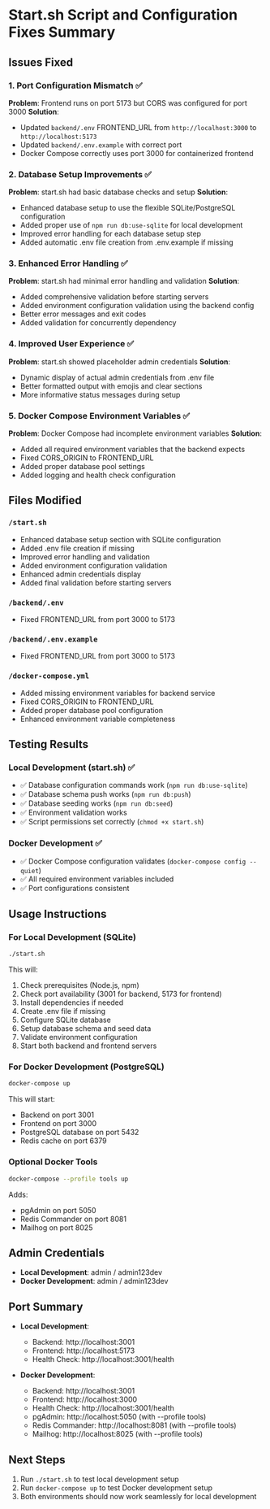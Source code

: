 # Start.sh Script and Configuration Fixes Summary

## Issues Fixed

### 1. Port Configuration Mismatch ✅
**Problem**: Frontend runs on port 5173 but CORS was configured for port 3000
**Solution**: 
- Updated `backend/.env` FRONTEND_URL from `http://localhost:3000` to `http://localhost:5173`
- Updated `backend/.env.example` with correct port
- Docker Compose correctly uses port 3000 for containerized frontend

### 2. Database Setup Improvements ✅
**Problem**: start.sh had basic database checks and setup
**Solution**: 
- Enhanced database setup to use the flexible SQLite/PostgreSQL configuration
- Added proper use of `npm run db:use-sqlite` for local development
- Improved error handling for each database setup step
- Added automatic .env file creation from .env.example if missing

### 3. Enhanced Error Handling ✅
**Problem**: start.sh had minimal error handling and validation
**Solution**:
- Added comprehensive validation before starting servers
- Added environment configuration validation using the backend config
- Better error messages and exit codes
- Added validation for concurrently dependency

### 4. Improved User Experience ✅
**Problem**: start.sh showed placeholder admin credentials
**Solution**:
- Dynamic display of actual admin credentials from .env file
- Better formatted output with emojis and clear sections
- More informative status messages during setup

### 5. Docker Compose Environment Variables ✅
**Problem**: Docker Compose had incomplete environment variables
**Solution**:
- Added all required environment variables that the backend expects
- Fixed CORS_ORIGIN to FRONTEND_URL
- Added proper database pool settings
- Added logging and health check configuration

## Files Modified

### `/start.sh`
- Enhanced database setup section with SQLite configuration
- Added .env file creation if missing
- Improved error handling and validation
- Added environment configuration validation
- Enhanced admin credentials display
- Added final validation before starting servers

### `/backend/.env`
- Fixed FRONTEND_URL from port 3000 to 5173

### `/backend/.env.example`
- Fixed FRONTEND_URL from port 3000 to 5173

### `/docker-compose.yml`
- Added missing environment variables for backend service
- Fixed CORS_ORIGIN to FRONTEND_URL
- Added proper database pool configuration
- Enhanced environment variable completeness

## Testing Results

### Local Development (start.sh) ✅
- ✅ Database configuration commands work (`npm run db:use-sqlite`)
- ✅ Database schema push works (`npm run db:push`)
- ✅ Database seeding works (`npm run db:seed`)
- ✅ Environment validation works
- ✅ Script permissions set correctly (`chmod +x start.sh`)

### Docker Development ✅
- ✅ Docker Compose configuration validates (`docker-compose config --quiet`)
- ✅ All required environment variables included
- ✅ Port configurations consistent

## Usage Instructions

### For Local Development (SQLite)
```bash
./start.sh
```
This will:
1. Check prerequisites (Node.js, npm)
2. Check port availability (3001 for backend, 5173 for frontend)
3. Install dependencies if needed
4. Create .env file if missing
5. Configure SQLite database
6. Setup database schema and seed data
7. Validate environment configuration
8. Start both backend and frontend servers

### For Docker Development (PostgreSQL)
```bash
docker-compose up
```
This will start:
- Backend on port 3001
- Frontend on port 3000
- PostgreSQL database on port 5432
- Redis cache on port 6379

### Optional Docker Tools
```bash
docker-compose --profile tools up
```
Adds:
- pgAdmin on port 5050
- Redis Commander on port 8081
- Mailhog on port 8025

## Admin Credentials
- **Local Development**: admin / admin123dev
- **Docker Development**: admin / admin123dev

## Port Summary
- **Local Development**:
  - Backend: http://localhost:3001
  - Frontend: http://localhost:5173
  - Health Check: http://localhost:3001/health

- **Docker Development**:
  - Backend: http://localhost:3001
  - Frontend: http://localhost:3000
  - Health Check: http://localhost:3001/health
  - pgAdmin: http://localhost:5050 (with --profile tools)
  - Redis Commander: http://localhost:8081 (with --profile tools)
  - Mailhog: http://localhost:8025 (with --profile tools)

## Next Steps
1. Run `./start.sh` to test local development setup
2. Run `docker-compose up` to test Docker development setup
3. Both environments should now work seamlessly for local development